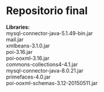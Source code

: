 # Repositorio final
<b>Libraries:</b><br>
mysql-connector-java-5.1.49-bin.jar<br>
mail.jar<br>
xmlbeans-3.1.0.jar<br>
poi-3.16.jar<br>
poi-ooxml-3.16.jar<br>
commons-collections4-4.1.jar<br>
mysql-connector-java-8.0.21.jar<br>
primefaces-4.0.jar<br>
poi-ooxml-schemas-3.12-20150511.jar
